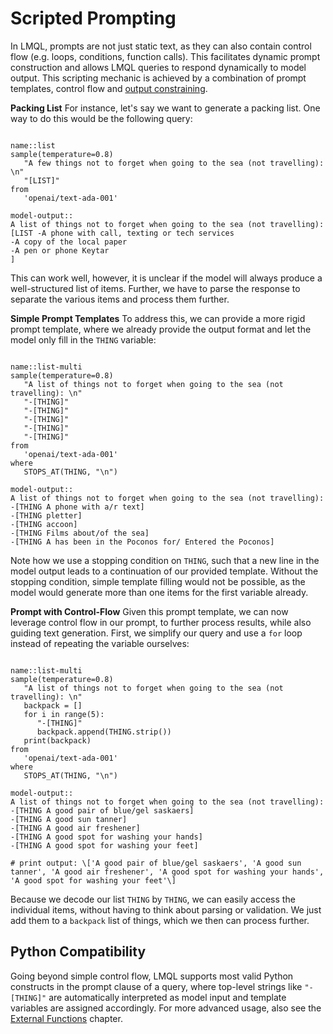 # Scripted Prompting

In LMQL, prompts are not just static text, as they can also contain control flow (e.g. loops, conditions, function calls). This facilitates dynamic prompt construction and allows LMQL queries to respond dynamically to model output. This scripting mechanic is achieved by a combination of prompt templates, control flow and [output constraining](constraints.md).

**Packing List** For instance, let's say we want to generate a packing list. One way to do this would be the following query:

```{lmql}

name::list
sample(temperature=0.8)
   "A few things not to forget when going to the sea (not travelling): \n"
   "[LIST]"
from
   'openai/text-ada-001'

model-output::
A list of things not to forget when going to the sea (not travelling):
[LIST -A phone with call, texting or tech services
-A copy of the local paper
-A pen or phone Keytar
]
```

This can work well, however, it is unclear if the model will always produce a well-structured list of items. Further, we have to parse the response to separate the various items and process them further.

**Simple Prompt Templates** To address this, we can provide a more rigid prompt template, where we already provide the output format and let the model only fill in the `THING` variable:

```{lmql}

name::list-multi
sample(temperature=0.8)
   "A list of things not to forget when going to the sea (not travelling): \n"
   "-[THING]"
   "-[THING]"
   "-[THING]"
   "-[THING]"
   "-[THING]"
from
   'openai/text-ada-001'
where
   STOPS_AT(THING, "\n")

model-output::
A list of things not to forget when going to the sea (not travelling):
-[THING A phone with a/r text]
-[THING pletter]
-[THING accoon]
-[THING Films about/of the sea]
-[THING A has been in the Poconos for/ Entered the Poconos]
```

Note how we use a stopping condition on `THING`, such that a new line in the model output leads to a continuation of our provided template. Without the stopping condition, simple template filling would not be possible, as the model would generate more than one items for the first variable already.

**Prompt with Control-Flow** Given this prompt template, we can now leverage control flow in our prompt, to further process results, while also guiding text generation. First, we simplify our query and use a `for` loop instead of repeating the variable ourselves:

```{lmql}

name::list-multi
sample(temperature=0.8)
   "A list of things not to forget when going to the sea (not travelling): \n"
   backpack = []
   for i in range(5):
      "-[THING]"
      backpack.append(THING.strip())
   print(backpack)
from
   'openai/text-ada-001'
where
   STOPS_AT(THING, "\n")

model-output::
A list of things not to forget when going to the sea (not travelling):
-[THING A good pair of blue/gel saskaers]
-[THING A good sun tanner]
-[THING A good air freshener]
-[THING A good spot for washing your hands]
-[THING A good spot for washing your feet]

# print output: \['A good pair of blue/gel saskaers', 'A good sun tanner', 'A good air freshener', 'A good spot for washing your hands', 'A good spot for washing your feet'\]
```

Because we decode our list `THING` by `THING`, we can easily access the individual items, without having to think about parsing or validation. We just add them to a `backpack` list of things, which we then can process further.

## Python Compatibility

Going beyond simple control flow, LMQL supports most valid Python constructs in the prompt clause of a query, where top-level strings like `"-[THING]"` are automatically interpreted as model input and template variables are assigned accordingly. For more advanced usage, also see the [External Functions](functions.md) chapter.
